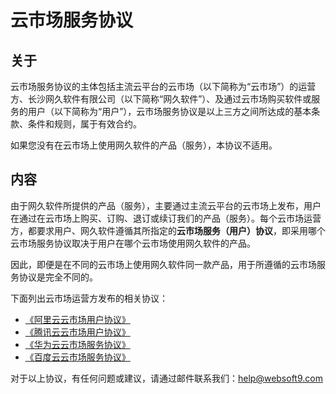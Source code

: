 #  云市场服务协议

## 关于

云市场服务协议的主体包括主流云平台的云市场（以下简称为“云市场”）的运营方、长沙网久软件有限公司（以下简称“网久软件”）、及通过云市场购买软件或服务的用户（以下简称为“用户”），云市场服务协议是以上三方之间所达成的基本条款、条件和规则，属于有效合约。  

如果您没有在云市场上使用网久软件的产品（服务），本协议不适用。

## 内容

由于网久软件所提供的产品（服务），主要通过主流云平台的云市场上发布，用户在通过在云市场上购买、订购、退订或续订我们的产品（服务）。每个云市场运营方，都要求用户、网久软件遵循其所指定的**云市场服务（用户）协议**，即采用哪个云市场服务协议取决于用户在哪个云市场使用网久软件的产品。  

因此，即便是在不同的云市场上使用网久软件同一款产品，用于所遵循的云市场服务协议是完全不同的。  

下面列出云市场运营方发布的相关协议：

* [《阿里云云市场用户协议》]()
* [《腾讯云云市场用户协议》](https://cloud.tencent.com/document/product/301/2004)
* [《华为云云市场服务协议》](https://www.huaweicloud.com/declaration/appagreement.html)
* [《百度云云市场服务协议》](https://cloud.baidu.com/doc/Market/s/ajy71lzg2)

对于以上协议，有任何问题或建议，请通过邮件联系我们：help@websoft9.com